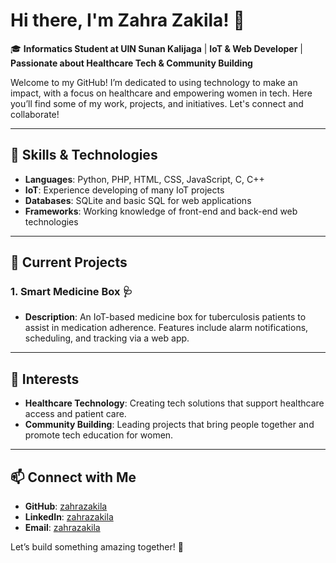 # Hi there, I'm Zahra Zakila! 👋

🎓 **Informatics Student at UIN Sunan Kalijaga** | **IoT & Web Developer** | **Passionate about Healthcare Tech & Community Building**

Welcome to my GitHub! I’m dedicated to using technology to make an impact, with a focus on healthcare and empowering women in tech. Here you’ll find some of my work, projects, and initiatives. Let's connect and collaborate!

---

## 🔧 Skills & Technologies
- **Languages**: Python, PHP, HTML, CSS, JavaScript, C, C++
- **IoT**: Experience developing of many IoT projects 
- **Databases**: SQLite and basic SQL for web applications
- **Frameworks**: Working knowledge of front-end and back-end web technologies

---

## 🌟 Current Projects
### 1. **Smart Medicine Box** 🩺
   - **Description**: An IoT-based medicine box for tuberculosis patients to assist in medication adherence. Features include alarm notifications, scheduling, and tracking via a web app.

---

## 🚀 Interests
- **Healthcare Technology**: Creating tech solutions that support healthcare access and patient care.
- **Community Building**: Leading projects that bring people together and promote tech education for women.

---

## 📫 Connect with Me
- **GitHub**: [zahrazakila](https://github.com/zahrazakila)
- **LinkedIn**: [zahrazakila](https://www.linkedin.com/in/zahrazakila/)
- **Email**: [zahrazakila](zahrazakila59@gmail.com)

Let’s build something amazing together! 🚀
